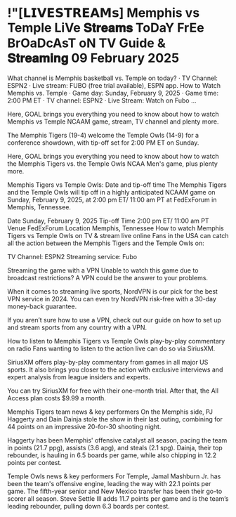 # !"[𝗟𝗜𝗩𝗘𝗦𝗧𝗥𝗘𝗔𝗠𝘀] Memphis vs Temple LiVe 𝐒𝐭𝐫𝐞𝐚𝐦𝐬 ToDaY FrEe BrOaDcAsT oN TV Guide & 𝐒𝐭𝐫𝐞𝐚𝐦𝐢𝐧𝐠 09 February 2025

What channel is Memphis basketball vs. Temple on today? · TV Channel: ESPN2 · Live stream: FUBO (free trial available), ESPN app. How to Watch Memphis vs. Temple · Game day: Sunday, February 9, 2025 · Game time: 2:00 PM ET · TV channel: ESPN2 · Live Stream: Watch on Fubo ...

Here, GOAL brings you everything you need to know about how to watch Memphis vs Temple NCAAM game, stream, TV channel and plenty more.

The Memphis Tigers (19-4) welcome the Temple Owls (14-9) for a conference showdown, with tip-off set for 2:00 PM ET on Sunday.

Here, GOAL brings you everything you need to know about how to watch the Memphis Tigers vs. the Temple Owls NCAA Men's game, plus plenty more.

Memphis Tigers vs Temple Owls: Date and tip-off time
The Memphis Tigers and the Temple Owls will tip off in a highly anticipated NCAAM game on Sunday, February 9, 2025, at 2:00 pm ET/ 11:00 am PT at FedExForum in Memphis, Tennessee.

Date	Sunday, February 9, 2025
Tip-off Time	2:00 pm ET/ 11:00 am PT
Venue	FedExForum
Location	Memphis, Tennessee
How to watch Memphis Tigers vs Temple Owls on TV & stream live online
Fans in the USA can catch all the action between the Memphis Tigers and the Temple Owls on:

TV Channel: ESPN2
Streaming service: Fubo

Streaming the game with a VPN
Unable to watch this game due to broadcast restrictions? A VPN could be the answer to your problems.

When it comes to streaming live sports, NordVPN is our pick for the best VPN service in 2024. You can even try NordVPN risk-free with a 30-day money-back guarantee.

If you aren’t sure how to use a VPN, check out our guide on how to set up and stream sports from any country with a VPN.

How to listen to Memphis Tigers vs Temple Owls play-by-play commentary on radio
Fans wanting to listen to the action live can do so via SiriusXM. 

SiriusXM offers play-by-play commentary from games in all major US sports. It also brings you closer to the action with exclusive interviews and expert analysis from league insiders and experts.

You can try SiriusXM for free with their one-month trial. After that, the All Access plan costs $9.99 a month. 

Memphis Tigers team news & key performers
On the Memphis side, PJ Haggerty and Dain Dainja stole the show in their last outing, combining for 44 points on an impressive 20-for-30 shooting night.

Haggerty has been Memphis' offensive catalyst all season, pacing the team in points (21.7 ppg), assists (3.6 apg), and steals (2.1 spg). Dainja, their top rebounder, is hauling in 6.5 boards per game, while also chipping in 12.2 points per contest.

Temple Owls news & key performers
For Temple, Jamal Mashburn Jr. has been the team's offensive engine, leading the way with 22.1 points per game. The fifth-year senior and New Mexico transfer has been their go-to scorer all season. Steve Settle III adds 11.7 points per game and is the team’s leading rebounder, pulling down 6.3 boards per contest.
